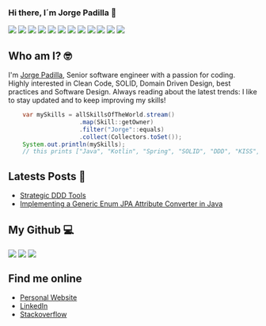 ### Hi there, I´m Jorge Padilla 👋

![](https://img.shields.io/badge/Code-Java-informational?style=flat&logoColor=white&color=ff9966)
![](https://img.shields.io/badge/Code-Kotlin-informational?style=flat&logoColor=white&color=ff9966)
![](https://img.shields.io/badge/Code-Spring-informational?style=flat&logoColor=white&color=ff9966)
![](https://img.shields.io/badge/Principles-SOLID-informational?style=flat&logoColor=white&color=66ff99)
![](https://img.shields.io/badge/Principles-YAGNI-informational?style=flat&logoColor=white&color=66ff99)
![](https://img.shields.io/badge/Principles-KISS-informational?style=flat&logoColor=white&color=66ff99)
![](https://img.shields.io/badge/Principles-CleanCode-informational?style=flat&logoColor=white&color=66ff99)
![](https://img.shields.io/badge/Principles-DDD-informational?style=flat&logoColor=white&color=66ff99)
![](https://img.shields.io/badge/Architecture-Microservices-informational?style=flat&logoColor=white&color=336699)
![](https://img.shields.io/badge/Architecture-RESTful%20APIs-informational?style=flat&logoColor=white&color=336699)
![](https://img.shields.io/badge/Cloud-AWS-informational?style=flat&logoColor=white&color=ffcc00) 
![](https://img.shields.io/badge/More-And%20more!-informational?style=flat&logoColor=white&color=006600) 

## Who am I? 🤓 
I'm [Jorge Padilla][2], Senior software engineer with a passion for coding. Highly interested in Clean Code, SOLID, Domain Driven Design, best practices and Software Design. 
Always reading about the latest trends: I like to stay updated and to keep improving my skills!

```java
    var mySkills = allSkillsOfTheWorld.stream()
    				.map(Skill::getOwner)
    				.filter("Jorge"::equals)
    				.collect(Collectors.toSet());
    System.out.println(mySkills);
    // this prints ["Java", "Kotlin", "Spring", "SOLID", "DDD", "KISS", "CleanCode" and more!]
```

## Latests Posts 📕

- [Strategic DDD Tools](https://jorgepadilla.es/blog/strategic-ddd-tools.html)
- [Implementing a Generic Enum JPA Attribute Converter in Java](https://jorgepadilla.es/blog/implementing-a-generic-enum-jpa-attribute-converter-in-java.html)

## My Github 💻
<img align="center" src="https://github-readme-stats.vercel.app/api/pin/?username=jpadilladev&repo=spring-kotlin-ddd-sample&theme=onedark&hide_border=true" />    
<img align="center" src="https://github-readme-stats.vercel.app/api/pin/?username=jpadilladev&repo=clean-architecture-spring-sample&theme=onedark&hide_border=true" />    
<img align="center" src="https://github-readme-stats.vercel.app/api/pin/?username=jpadilladev&repo=the-guardpian&theme=onedark&hide_border=true" />    


## Find me online 

- [Personal Website][1]
- [LinkedIn][2]
- [Stackoverflow][3]


[1]: https://jorgepadilla.es
[2]: https://www.linkedin.com/in/jorgepad/en
[3]: https://stackoverflow.com/users/3133256/jpadilladev

<!--
**jpadilladev/jpadilladev** is a ✨ _special_ ✨ repository because its `README.md` (this file) appears on your GitHub profile.

Here are some ideas to get you started:

- 🔭 I’m currently working on ...
- 🌱 I’m currently learning ...
- 👯 I’m looking to collaborate on ...
- 🤔 I’m looking for help with ...
- 💬 Ask me about ...
- 📫 How to reach me: ...
- 😄 Pronouns: ...
- ⚡ Fun fact: ...
-->
